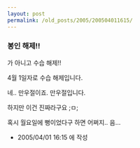 ```yaml
---
layout: post
permalink: /old_posts/2005/200504011615/
---
```


### 봉인 해제!!

가 아니고 수습 해제!!

4월 1일자로 수습 해제입니다.








<a name="55364_1"></a>네.. 만우절이죠. 만우절입니다.

하지만 이건 진짜라구요 ;ㅁ;

혹시 월요일에 뻥이었다구 하면 어쩌지.. 음...




- 2005/04/01 16:15 에 작성